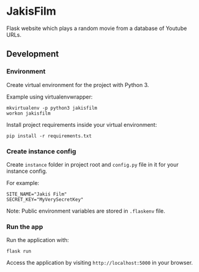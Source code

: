 # JakisFilm

Flask website which plays a random movie from a database of Youtube URLs.

## Development

### Environment

Create virtual environment for the project with Python 3.

Example using virtualenvwrapper:

```
mkvirtualenv -p python3 jakisfilm
workon jakisfilm
```

Install project requirements inside your virtual environment:

```
pip install -r requirements.txt
```

### Create instance config

Create `instance` folder in project root and `config.py` file in it for your instance config.

For example:

```
SITE_NAME="Jakiś Film"
SECRET_KEY="MyVerySecretKey"
```

Note: Public environment variables are stored in `.flaskenv` file.


### Run the app

Run the application with:

```
flask run
```

Access the application by visiting `http://localhost:5000` in your browser.
